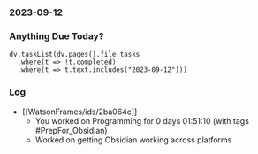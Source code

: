 ### 2023-09-12

### Anything Due Today?
```dataviewjs
dv.taskList(dv.pages().file.tasks 
  .where(t => !t.completed)
  .where(t => t.text.includes("2023-09-12")))
```
### Log

- [[WatsonFrames/ids/2ba064c]]
     - You worked on Programming for 0 days 01:51:10 (with tags #PrepFor_Obsidian)
	 - Worked on getting Obsidian working across platforms

